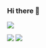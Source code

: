 ### Hi there 👋

<img style="margin-left: 0px;" src="https://github-readme-stats.vercel.app/api?username=1417847538&
hide=contribs,prs&show_icons=true&theme=tokyonight" />     

<img style="margin-left: 0px;" src="https://github-readme-stats.vercel.app/api/top-langs/?username=1417847538&layout=compact" />

<img style="margin-left: 0px;" src="https://activity-graph.herokuapp.com/graph?username=Ashutosh00710&theme=**dracula**" />




